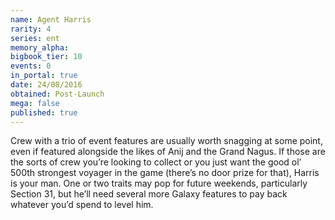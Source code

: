 ```yaml
---
name: Agent Harris
rarity: 4
series: ent
memory_alpha:
bigbook_tier: 10
events: 0
in_portal: true
date: 24/08/2016
obtained: Post-Launch
mega: false
published: true
---
```


Crew with a trio of event features are usually worth snagging at some point, even if featured alongside the likes of Anij and the Grand Nagus. If those are the sorts of crew you’re looking to collect or you just want the good ol’ 500th strongest voyager in the game (there’s no door prize for that), Harris is your man. One or two traits may pop for future weekends, particularly Section 31, but he’ll need several more Galaxy features to pay back whatever you’d spend to level him.
